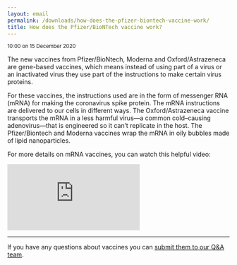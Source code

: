 ```yaml
---
layout: email
permalink: /downloads/how-does-the-pfizer-biontech-vaccine-work/
title: How does the Pfizer/BioNTech vaccine work?
---
```


<small>10:00 on 15 December 2020</small>

The new vaccines from Pfizer/BioNtech, Moderna and Oxford/Astrazeneca are gene-based vaccines, which means instead of using part of a virus or an inactivated virus they use part of the instructions to make certain virus proteins.

For these vaccines, the instructions used are in the form of messenger RNA (mRNA) for making the coronavirus spike protein. The mRNA instructions are delivered to our cells in different ways. The Oxford/Astrazeneca vaccine transports the mRNA in a less harmful virus—a common cold–causing adenovirus—that is engineered so it can’t replicate in the host. The Pfizer/Biontech and Moderna vaccines wrap the mRNA in oily bubbles made of lipid nanoparticles.

For more details on mRNA vaccines, you can watch this helpful video:

<div class="video-container">
    <iframe src="https://www.youtube.com/embed/w_5zQzIb5Uc" frameborder="0" allow="accelerometer; autoplay; clipboard-write; encrypted-media; gyroscope; picture-in-picture" allowfullscreen></iframe>
</div>

---

If you have any questions about vaccines you can <a href="https://forms.office.com/Pages/ResponsePage.aspx?id=R77BsNirjESm4LHvZaFurntRgw1ebJ1AvEmHEUh3WBZUQlg4QjBMVkYxS0NNOEpOMVdIUEM4MzhJNC4u">submit them to our Q&A team</a>.